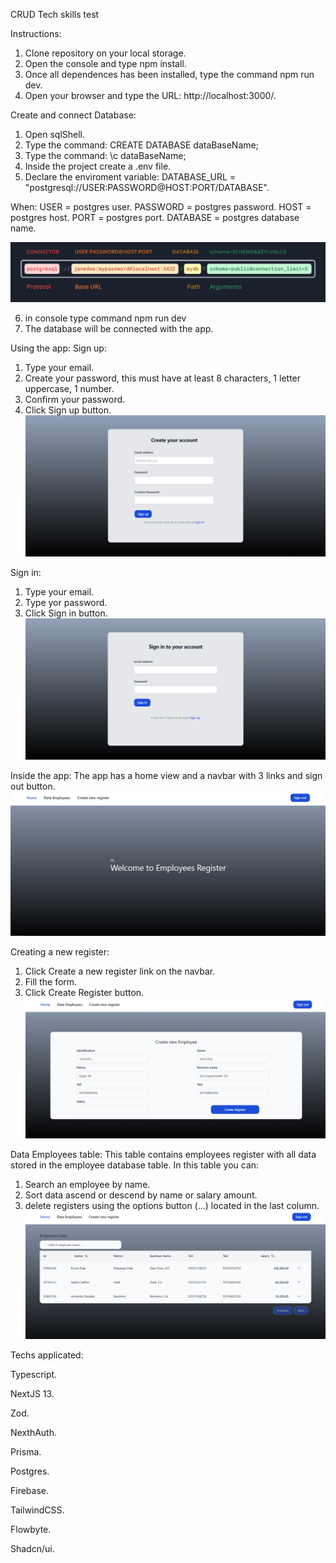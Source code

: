 CRUD Tech skills test 

Instructions:

1. Clone repository on your local storage.
2. Open the console and type npm install.
3. Once all dependences has been installed, type the command npm run dev.
4. Open your browser and type the URL: http://localhost:3000/.

Create and connect Database:
1. Open sqlShell.
2. Type the command: CREATE DATABASE dataBaseName;
3. Type the command: \c dataBaseName;
4. Inside the project create a .env file.
5. Declare the enviroment variable: DATABASE_URL = "postgresql://USER:PASSWORD@HOST:PORT/DATABASE".

When:
USER = postgres user.
PASSWORD = postgres password.
HOST = postgres host.
PORT = postgres port.
DATABASE = postgres database name.

![postgresurl](<postgres url.png>)

6. in console type command npm run dev
7. The database will be connected with the app.

Using the app:
Sign up:
1. Type your email.
2. Create your password, this must have at least 8 characters, 1 letter uppercase, 1 number.
3. Confirm your password.
4. Click Sign up button.
![signup](signup.png)

Sign in:
1. Type your email.
2. Type yor password.
3. Click Sign in button.
![signin](signin.png)

Inside the app:
The app has a home view and a navbar with 3 links and sign out button.
![home](home.png)

Creating a new register:
1. Click Create a new register link on the navbar.
2. Fill the form.
3. Click Create Register button.
![create new employee](createnewemployee.png)


Data Employees table:
This table contains employees register with all data stored in the employee database table. 
In this table you can:
1. Search an employee by name. 
2. Sort data ascend or descend by name or salary amount.
3. delete registers using the options button (...) located in the last column.
![data employees](dataemployees.png) 

Techs applicated:

Typescript.

NextJS 13.

Zod.

NexthAuth.

Prisma.

Postgres.

Firebase.

TailwindCSS.

Flowbyte.

Shadcn/ui.


   
